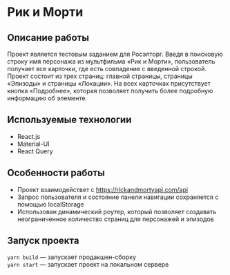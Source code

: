 # Рик и Морти

## Описание работы 
Проект является тестовым заданием для Росэлторг. Введя в поисковую строку имя персонажа из мультфильма «Рик и Морти», пользователь получает все карточки, где есть совпадение с введенной строкой. Проект состоит из трех страниц: главной страницы, страницы «Эпизоды» и страницы «Локации». На всех карточках присутствует кнопка «Подробнее», которая позволяет получить более подробную информацию об элементе. 

## Используемые технологии
+ React.js
+ Material-UI
+ React Query

## Особенности работы
+ Проект взаимодействет с https://rickandmortyapi.com/api
+ Запрос пользователя и состояние панели навигации сохраняется с помощью localStorage
+ Использован динамический роутер, который позволяет создавать неограниченное количество страниц для персонажей и эпизодов


## Запуск проекта
`yarn build` — запускает продакшен-сборку    
`yarn start` — запускает проект на локальном сервере